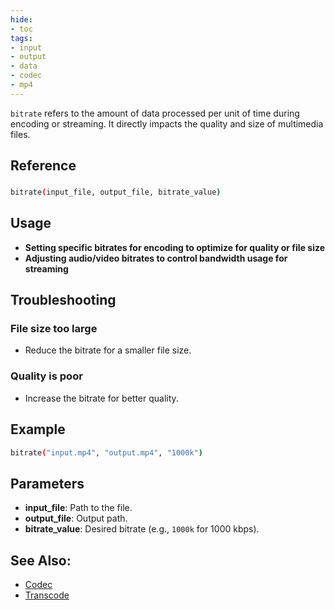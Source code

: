 ```yaml
---
hide:
- toc
tags:
- input
- output
- data
- codec
- mp4
---
```




`bitrate` refers to the amount of data processed per unit of time during encoding or streaming. It directly impacts the quality and size of multimedia files.

## Reference

### 
```bash
bitrate(input_file, output_file, bitrate_value)
```

## Usage

- **Setting specific bitrates for encoding to optimize for quality or file size**
- **Adjusting audio/video bitrates to control bandwidth usage for streaming**

## Troubleshooting

### File size too large
- Reduce the bitrate for a smaller file size.

### Quality is poor
- Increase the bitrate for better quality.

## Example

```bash
bitrate("input.mp4", "output.mp4", "1000k")
```

## Parameters

- **input_file**: Path to the file.
- **output_file**: Output path.
- **bitrate_value**: Desired bitrate (e.g., `1000k` for 1000 kbps).

## See Also:
- [Codec](codec.md)
- [Transcode](transcode.md)

